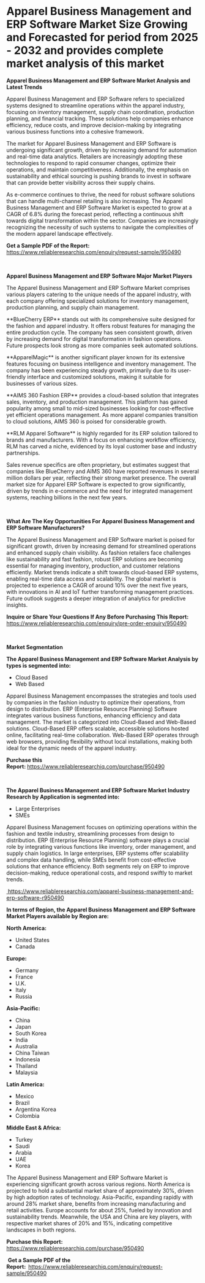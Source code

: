 <p><h1>Apparel Business Management and ERP Software Market Size Growing and Forecasted for period from 2025 - 2032 and provides complete market analysis of this market</h1></p><p><strong>Apparel Business Management and ERP Software Market Analysis and Latest Trends</strong></p>
<p><p>Apparel Business Management and ERP Software refers to specialized systems designed to streamline operations within the apparel industry, focusing on inventory management, supply chain coordination, production planning, and financial tracking. These solutions help companies enhance efficiency, reduce costs, and improve decision-making by integrating various business functions into a cohesive framework.</p><p>The market for Apparel Business Management and ERP Software is undergoing significant growth, driven by increasing demand for automation and real-time data analytics. Retailers are increasingly adopting these technologies to respond to rapid consumer changes, optimize their operations, and maintain competitiveness. Additionally, the emphasis on sustainability and ethical sourcing is pushing brands to invest in software that can provide better visibility across their supply chains.</p><p>As e-commerce continues to thrive, the need for robust software solutions that can handle multi-channel retailing is also increasing. The Apparel Business Management and ERP Software Market is expected to grow at a CAGR of 6.8% during the forecast period, reflecting a continuous shift towards digital transformation within the sector. Companies are increasingly recognizing the necessity of such systems to navigate the complexities of the modern apparel landscape effectively.</p></p>
<p><strong>Get a Sample PDF of the Report:&nbsp;</strong> <a href="https://www.reliableresearchiq.com/enquiry/request-sample/950490?utm_campaign=1087&utm_medium=2&utm_source=Github&utm_content=ia&utm_term=17042025&utm_id=apparel-business-management-and-erp-software">https://www.reliableresearchiq.com/enquiry/request-sample/950490</a></p>
<p>&nbsp;</p>
<p><strong>Apparel Business Management and ERP Software Major Market Players</strong></p>
<p><p>The Apparel Business Management and ERP Software Market comprises various players catering to the unique needs of the apparel industry, with each company offering specialized solutions for inventory management, production planning, and supply chain management.</p><p>**BlueCherry ERP** stands out with its comprehensive suite designed for the fashion and apparel industry. It offers robust features for managing the entire production cycle. The company has seen consistent growth, driven by increasing demand for digital transformation in fashion operations. Future prospects look strong as more companies seek automated solutions.</p><p>**ApparelMagic** is another significant player known for its extensive features focusing on business intelligence and inventory management. The company has been experiencing steady growth, primarily due to its user-friendly interface and customized solutions, making it suitable for businesses of various sizes.</p><p>**AIMS 360 Fashion ERP** provides a cloud-based solution that integrates sales, inventory, and production management. This platform has gained popularity among small to mid-sized businesses looking for cost-effective yet efficient operations management. As more apparel companies transition to cloud solutions, AIMS 360 is poised for considerable growth.</p><p>**RLM Apparel Software** is highly regarded for its ERP solution tailored to brands and manufacturers. With a focus on enhancing workflow efficiency, RLM has carved a niche, evidenced by its loyal customer base and industry partnerships.</p><p>Sales revenue specifics are often proprietary, but estimates suggest that companies like BlueCherry and AIMS 360 have reported revenues in several million dollars per year, reflecting their strong market presence. The overall market size for Apparel ERP Software is expected to grow significantly, driven by trends in e-commerce and the need for integrated management systems, reaching billions in the next few years.</p></p>
<p>&nbsp;</p>
<p><strong>What Are The Key Opportunities For Apparel Business Management and ERP Software Manufacturers?</strong></p>
<p><p>The Apparel Business Management and ERP Software market is poised for significant growth, driven by increasing demand for streamlined operations and enhanced supply chain visibility. As fashion retailers face challenges like sustainability and fast fashion, robust ERP solutions are becoming essential for managing inventory, production, and customer relations efficiently. Market trends indicate a shift towards cloud-based ERP systems, enabling real-time data access and scalability. The global market is projected to experience a CAGR of around 10% over the next five years, with innovations in AI and IoT further transforming management practices. Future outlook suggests a deeper integration of analytics for predictive insights.</p></p>
<p><strong>Inquire or Share Your Questions If Any Before Purchasing This Report:</strong> <a href="https://www.reliableresearchiq.com/enquiry/pre-order-enquiry/950490?utm_campaign=1087&utm_medium=2&utm_source=Github&utm_content=ia&utm_term=17042025&utm_id=apparel-business-management-and-erp-software">https://www.reliableresearchiq.com/enquiry/pre-order-enquiry/950490</a></p>
<p>&nbsp;</p>
<p><strong>Market Segmentation</strong></p>
<p><strong>The Apparel Business Management and ERP Software Market Analysis by types is segmented into:</strong></p>
<p><ul><li>Cloud Based</li><li>Web Based</li></ul></p>
<p><p>Apparel Business Management encompasses the strategies and tools used by companies in the fashion industry to optimize their operations, from design to distribution. ERP (Enterprise Resource Planning) Software integrates various business functions, enhancing efficiency and data management. The market is categorized into Cloud-Based and Web-Based solutions. Cloud-Based ERP offers scalable, accessible solutions hosted online, facilitating real-time collaboration. Web-Based ERP operates through web browsers, providing flexibility without local installations, making both ideal for the dynamic needs of the apparel industry.</p></p>
<p><strong>Purchase this Report:&nbsp;</strong><a href="https://www.reliableresearchiq.com/purchase/950490?utm_campaign=1087&utm_medium=2&utm_source=Github&utm_content=ia&utm_term=17042025&utm_id=apparel-business-management-and-erp-software">https://www.reliableresearchiq.com/purchase/950490</a></p>
<p>&nbsp;</p>
<p><strong>The Apparel Business Management and ERP Software Market Industry Research by Application is segmented into:</strong></p>
<p><ul><li>Large Enterprises</li><li>SMEs</li></ul></p>
<p><p>Apparel Business Management focuses on optimizing operations within the fashion and textile industry, streamlining processes from design to distribution. ERP (Enterprise Resource Planning) software plays a crucial role by integrating various functions like inventory, order management, and supply chain logistics. In large enterprises, ERP systems offer scalability and complex data handling, while SMEs benefit from cost-effective solutions that enhance efficiency. Both segments rely on ERP to improve decision-making, reduce operational costs, and respond swiftly to market trends.</p></p>
<p><a href="https://www.reliableresearchiq.com/apparel-business-management-and-erp-software-r950490?utm_campaign=1087&utm_medium=2&utm_source=Github&utm_content=ia&utm_term=17042025&utm_id=apparel-business-management-and-erp-software">&nbsp;https://www.reliableresearchiq.com/apparel-business-management-and-erp-software-r950490</a></p>
<p><strong>In terms of Region, the Apparel Business Management and ERP Software Market Players available by Region are:</strong></p>
<p>
    <p> <strong> North America: </strong>
        <ul>
            <li>United States</li>
            <li>Canada</li>
        </ul>
        </p> 
    <p> <strong> Europe: </strong>
        <ul>
            <li>Germany</li>
            <li>France</li>
            <li>U.K.</li>
            <li>Italy</li>
            <li>Russia</li>
        </ul>
        </p> 
    <p> <strong> Asia-Pacific: </strong>
        <ul>
            <li>China</li>
            <li>Japan</li>
            <li>South Korea</li>
            <li>India</li>
            <li>Australia</li>
            <li>China Taiwan</li>
            <li>Indonesia</li>
            <li>Thailand</li>
            <li>Malaysia</li>
        </ul>
        </p> 
    <p> <strong> Latin America: </strong>
        <ul>
            <li>Mexico</li>
            <li>Brazil</li>
            <li>Argentina Korea</li>
            <li>Colombia</li>
        </ul>
        </p> 
    <p> <strong> Middle East & Africa: </strong>
        <ul>
            <li>Turkey</li>
            <li>Saudi</li>
            <li>Arabia</li>
            <li>UAE</li>
            <li>Korea</li>
        </ul>
    </p>
    </p>
<p><p>The Apparel Business Management and ERP Software Market is experiencing significant growth across various regions. North America is projected to hold a substantial market share of approximately 30%, driven by high adoption rates of technology. Asia-Pacific, expanding rapidly with around 28% market share, benefits from increasing manufacturing and retail activities. Europe accounts for about 25%, fueled by innovation and sustainability trends. Meanwhile, the USA and China are key players, with respective market shares of 20% and 15%, indicating competitive landscapes in both regions.</p></p>
<p><strong>Purchase this Report: </strong><a href="https://www.reliableresearchiq.com/purchase/950490?utm_campaign=1087&utm_medium=2&utm_source=Github&utm_content=ia&utm_term=17042025&utm_id=apparel-business-management-and-erp-software">https://www.reliableresearchiq.com/purchase/950490</a></p>
<p>&nbsp;<strong>Get a Sample PDF of the Report:&nbsp;&nbsp;</strong><a href="https://www.reliableresearchiq.com/enquiry/request-sample/950490?utm_campaign=1087&utm_medium=2&utm_source=Github&utm_content=ia&utm_term=17042025&utm_id=apparel-business-management-and-erp-software">https://www.reliableresearchiq.com/enquiry/request-sample/950490</a></p>
<p><strong></strong></p>
<p><p></p><p></p><p></p></p>